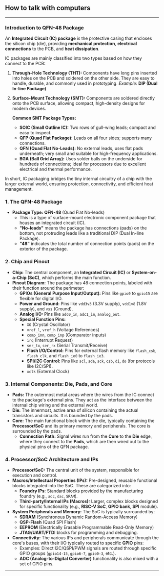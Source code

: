 

## How to talk with computers

---

### Introduction to QFN-48 Package

An **Integrated Circuit (IC) package** is the protective casing that encloses the silicon chip (die), providing **mechanical protection**, **electrical connections** to the PCB, and **heat dissipation**.

IC packages are mainly classified into two types based on how they connect to the PCB:

1. **Through-Hole Technology (THT):**
   Components have long pins inserted into holes on the PCB and soldered on the other side. They are easy to handle, durable, and commonly used in prototyping.
   *Example:* **DIP (Dual In-line Package)**

2. **Surface-Mount Technology (SMT):**
   Components are soldered directly onto the PCB surface, allowing compact, high-density designs for modern devices.

   **Common SMT Package Types:**

   * **SOIC (Small Outline IC):** Two rows of gull-wing leads; compact and easy to inspect.
   * **QFP (Quad Flat Package):** Leads on all four sides; supports many connections.
   * **QFN (Quad Flat No-Leads):** No external leads, uses flat pads underneath; very small and suitable for high-frequency applications.
   * **BGA (Ball Grid Array):** Uses solder balls on the underside for hundreds of connections; ideal for processors due to excellent electrical and thermal performance.

In short, IC packaging bridges the tiny internal circuitry of a chip with the larger external world, ensuring protection, connectivity, and efficient heat management.

### 1. The QFN-48 Package
* **Package Type:** **QFN-48** (Quad Flat No-leads)
    * This is a type of surface-mount electronic component package that houses an integrated circuit (IC).
    * **"No-leads"** means the package has connections (pads) on the bottom, not protruding leads like a traditional DIP (Dual In-line Package).
    * **"48"** indicates the total number of connection points (pads) on the exterior of the package.


### 2. Chip and Pinout
* **Chip:** The central component, an **Integrated Circuit (IC)** or **System-on-a-Chip (SoC)**, which performs the main function.
* **Pinout Diagram:** The package has 48 connection points, labeled with their function around the perimeter:
    * **GPIOs (General Purpose Input/Output):** Pins like `gpio0` to `gpio15` are flexible for digital I/O.
    * **Power and Ground:** Pins like `vdd3v3` (3.3V supply), `vdd1v8` (1.8V supply), and `vss` (Ground).
    * **Analog I/O:** Pins like `adc0_in`, `adc1_in`, `analog_out`.
    * **Special Function Pins:**
        * `XO` (Crystal Oscillator)
        * `vref_l`, `vref_h` (Voltage References)
        * `comp_inn`, `comp_inp` (Comparator inputs)
        * `irq` (Interrupt Request)
        * `ser_tx`, `ser_rx` (Serial Transmit/Receive)
        * **Flash I/O/Control:** Pins for external flash memory like `flash_csb`, `flash_clk`, and `flash_io0` to `flash_io3`.
        * **SPI/I2C Control:** Pins like `scl`, `sda`, `sck`, `csb`, `di`, `do` (for protocols like I2C/SPI).
        * `xclk` (External Clock)

### 3. Internal Components: Die, Pads, and Core
* **Pads:** The outermost metal areas where the wires from the IC connect to the package's external pins. They act as the interface between the internal chip wiring and the external world.
* **Die:** The innermost, active area of silicon containing the actual transistors and circuits. It is bounded by the pads.
* **Core:** The main functional block within the die, typically containing the **Processor/SoC** and its primary memory and peripherals. The core is surrounded by the pads.
    * **Connection Path:** Signal wires run from the **Core** to the **Die** edge, where they connect to the **Pads**, which are then wired out to the physical pins of the QFN package.

### 4. Processor/SoC Architecture and IPs
* **Processor/SoC:** The central unit of the system, responsible for execution and control.
* **Macros/Intellectual Properties (IPs):** Pre-designed, reusable functional blocks integrated into the SoC. These are categorized into:
    * **Foundry IPs:** Standard blocks provided by the manufacturing foundry (e.g., `adc`, `dac`, `SRAM`).
    * **Third-party/Internal IPs (Macros):** Larger, complex blocks designed for specific functionality (e.g., **RISC-V SoC**, **GPIO bank**, **SPI** module).
* **System Peripherals and Memory:** The SoC is typically surrounded by:
    * **SDRAM** (Synchronous Dynamic Random-Access Memory)
    * **QSP-Flash** (Quad SPI Flash)
    * **EEPROM** (Electrically Erasable Programmable Read-Only Memory)
    * **JTAG/UART/FTDI** blocks for programming and debugging.
* **Connectivity:** The various IPs and peripherals communicate through the core's buses, with their I/O typically routed to specific **GPIO** pins:
    * Examples: Direct I2C/QSPI/PWM signals are routed through specific GPIO groups (`gpio14-15`, `gpio6-7`, `gpio0-3`, etc.).
    * **ADC (Analog-to-Digital Converter)** functionality is also mixed with a set of GPIO pins.

---

